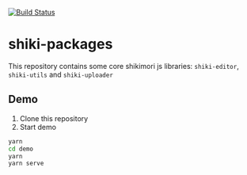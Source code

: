 [![Build Status](https://travis-ci.com/shikimori/shiki-packages.svg?branch=master)](https://travis-ci.com/shikimori/shiki-packages)

# shiki-packages
This repository contains some core shikimori js libraries: `shiki-editor`, `shiki-utils` and `shiki-uploader`

## Demo
1. Clone this repository
2. Start demo
```sh
yarn
cd demo
yarn
yarn serve
```
